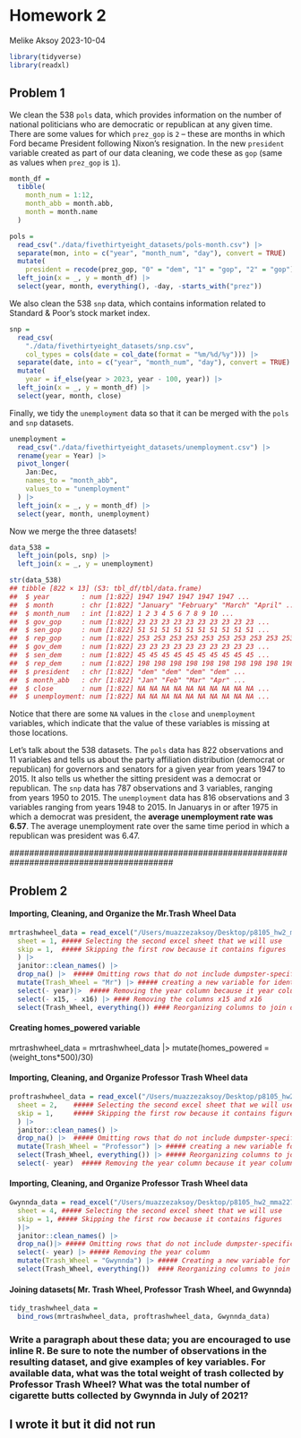 Homework 2
================
Melike Aksoy
2023-10-04

``` r
library(tidyverse)
library(readxl)
```

## Problem 1

We clean the 538 `pols` data, which provides information on the number
of national politicians who are democratic or republican at any given
time. There are some values for which `prez_gop` is `2` – these are
months in which Ford became President following Nixon’s resignation. In
the new `president` variable created as part of our data cleaning, we
code these as `gop` (same as values when `prez_gop` is `1`).

``` r
month_df = 
  tibble(
    month_num = 1:12,
    month_abb = month.abb,
    month = month.name
  )

pols = 
  read_csv("./data/fivethirtyeight_datasets/pols-month.csv") |>
  separate(mon, into = c("year", "month_num", "day"), convert = TRUE) |>
  mutate(
    president = recode(prez_gop, "0" = "dem", "1" = "gop", "2" = "gop")) |>
  left_join(x = _, y = month_df) |> 
  select(year, month, everything(), -day, -starts_with("prez")) 
```

We also clean the 538 `snp` data, which contains information related to
Standard & Poor’s stock market index.

``` r
snp = 
  read_csv(
    "./data/fivethirtyeight_datasets/snp.csv",
    col_types = cols(date = col_date(format = "%m/%d/%y"))) |>
  separate(date, into = c("year", "month_num", "day"), convert = TRUE) |>
  mutate(
    year = if_else(year > 2023, year - 100, year)) |> 
  left_join(x = _, y = month_df) |> 
  select(year, month, close) 
```

Finally, we tidy the `unemployment` data so that it can be merged with
the `pols` and `snp` datasets.

``` r
unemployment = 
  read_csv("./data/fivethirtyeight_datasets/unemployment.csv") |>
  rename(year = Year) |>
  pivot_longer(
    Jan:Dec, 
    names_to = "month_abb",
    values_to = "unemployment"
  ) |> 
  left_join(x = _, y = month_df) |> 
  select(year, month, unemployment)
```

Now we merge the three datasets!

``` r
data_538 = 
  left_join(pols, snp) |>
  left_join(x = _, y = unemployment)

str(data_538)
## tibble [822 × 13] (S3: tbl_df/tbl/data.frame)
##  $ year        : num [1:822] 1947 1947 1947 1947 1947 ...
##  $ month       : chr [1:822] "January" "February" "March" "April" ...
##  $ month_num   : int [1:822] 1 2 3 4 5 6 7 8 9 10 ...
##  $ gov_gop     : num [1:822] 23 23 23 23 23 23 23 23 23 23 ...
##  $ sen_gop     : num [1:822] 51 51 51 51 51 51 51 51 51 51 ...
##  $ rep_gop     : num [1:822] 253 253 253 253 253 253 253 253 253 253 ...
##  $ gov_dem     : num [1:822] 23 23 23 23 23 23 23 23 23 23 ...
##  $ sen_dem     : num [1:822] 45 45 45 45 45 45 45 45 45 45 ...
##  $ rep_dem     : num [1:822] 198 198 198 198 198 198 198 198 198 198 ...
##  $ president   : chr [1:822] "dem" "dem" "dem" "dem" ...
##  $ month_abb   : chr [1:822] "Jan" "Feb" "Mar" "Apr" ...
##  $ close       : num [1:822] NA NA NA NA NA NA NA NA NA NA ...
##  $ unemployment: num [1:822] NA NA NA NA NA NA NA NA NA NA ...
```

Notice that there are some `NA` values in the `close` and `unemployment`
variables, which indicate that the value of these variables is missing
at those locations.

Let’s talk about the 538 datasets. The `pols` data has 822 observations
and 11 variables and tells us about the party affiliation distribution
(democrat or republican) for governors and senators for a given year
from years 1947 to 2015. It also tells us whether the sitting president
was a democrat or republican. The `snp` data has 787 observations and 3
variables, ranging from years 1950 to 2015. The `unemployment` data has
816 observations and 3 variables ranging from years 1948 to 2015. In
Januarys in or after 1975 in which a democrat was president, the
**average unemployment rate was 6.57**. The average unemployment rate
over the same time period in which a republican was president was 6.47.

######################################################################################### 

## Problem 2

#### Importing, Cleaning, and Organize the Mr.Trash Wheel Data

``` r
mrtrashwheel_data = read_excel("/Users/muazzezaksoy/Desktop/p8105_hw2_mma2277/data/202309 Trash Wheel Collection Data.xlsx", 
  sheet = 1, ##### Selecting the second excel sheet that we will use 
  skip = 1,  ##### Skipping the first row because it contains figures
  ) |>
  janitor::clean_names() |>
  drop_na() |>  ##### Omitting rows that do not include dumpster-specific data using drop_na                  function
  mutate(Trash_Wheel = "Mr") |> ##### creating a new variable for identification
  select(- year)|>  ##### Removing the year column because it year column include non-data    
  select(- x15, - x16) |> #### Removing the columns x15 and x16
  select(Trash_Wheel, everything()) #### Reorganizing columns to join datasets later                                            (putting  identifier variable as first column)
```

#### Creating homes_powered variable

mrtrashwheel_data = mrtrashwheel_data \|\> mutate(homes_powered =
(weight_tons\*500)/30)

#### Importing, Cleaning, and Organize Professor Trash Wheel data

``` r
proftrashwheel_data = read_excel("/Users/muazzezaksoy/Desktop/p8105_hw2_mma2277/data/202309 Trash Wheel Collection Data.xlsx", 
  sheet = 2,    ##### Selecting the second excel sheet that we will use 
  skip = 1,     ##### Skipping the first row because it contains figures
  ) |>
  janitor::clean_names() |>
  drop_na() |>  ##### Omitting rows that do not include dumpster-specific data using drop_na                  function
  mutate(Trash_Wheel = "Professor") |> ##### creating a new variable for identification
  select(Trash_Wheel, everything()) |> ##### Reorganizing columns to join datasets later
  select(- year)  ##### Removing the year column because it year column include non-data                         entries(columns with notes)
```

#### Importing, Cleaning, and Organize Professor Trash Wheel data

``` r
Gwynnda_data = read_excel("/Users/muazzezaksoy/Desktop/p8105_hw2_mma2277/data/202309 Trash Wheel Collection Data.xlsx", 
  sheet = 4, ##### Selecting the second excel sheet that we will use 
  skip = 1, ##### Skipping the first row because it contains figures
  )|>
  janitor::clean_names() |>
  drop_na()|> ##### Omitting rows that do not include dumpster-specific data using drop_na                  function  
  select(- year) |> ##### Removing the year column
  mutate(Trash_Wheel = "Gwynnda") |> ##### Creating a new variable for identification
  select(Trash_Wheel, everything())  #### Reorganizing columns to join datasets later
```

#### Joining datasets( Mr. Trash Wheel, Professor Trash Wheel, and Gwynnda)

``` r
tidy_trashwheel_data = 
  bind_rows(mrtrashwheel_data, proftrashwheel_data, Gwynnda_data)
```

### Write a paragraph about these data; you are encouraged to use inline R. Be sure to note the number of observations in the resulting dataset, and give examples of key variables. For available data, what was the total weight of trash collected by Professor Trash Wheel? What was the total number of cigarette butts collected by Gwynnda in July of 2021?

## I wrote it but it did not run
